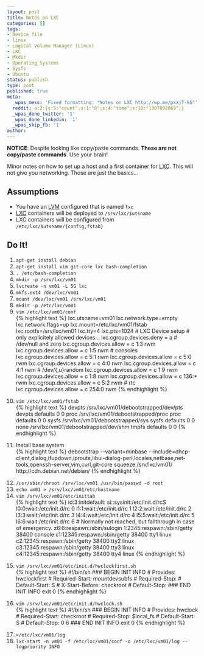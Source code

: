 ```yaml
---
layout: post
title: Notes on LXC
categories: []
tags:
- Device file
- linux
- Logical Volume Manager (Linux)
- LXC
- Mkdir
- Operating Systems
- Sysfs
- Ubuntu
status: publish
type: post
published: true
meta:
  _wpas_mess: 'Fixed formatting: "Notes on LXC http://wp.me/pxxjT-kG"'
  reddit: a:2:{s:5:"count";s:1:"0";s:4:"time";s:10:"1307092069";}
  _wpas_done_twitter: '1'
  _wpas_done_linkedin: '1'
  _wpas_skip_fb: '1'
author: 
---
```

<div class="posterous_autopost">
<p><strong>NOTICE</strong>:
Despite looking like copy/paste commands. <strong>These are not copy/paste commands</strong>. Use your brain!</p>
<p>Minor notes on how to set up a host and a first container for <a href="http://en.wikipedia.org/wiki/Lxc">LXC</a>. This will not give you networking. Those are just the basics…</p>
<h2>Assumptions</h2>
<ul>
<li>You have an <a href="http://en.wikipedia.org/wiki/Logical_Volume_Manager_(Linux">LVM</a> configured that is named <code>lxc</code></li>
<li><a href="http://en.wikipedia.org/wiki/Lxc">LXC</a> containers will be deployed to <code>/srv/lxc/$utsname</code></li>
<li>LXC containers will be configured from <code>/etc/lxc/$utsname/{config,fstab}</code></li>
</ul>
<h2>Do It!</h2>
<ol>
<li><code>apt-get install debian</code></li>
<li><code>apt-get install vim git-core lxc bash-completion</code></li>
<li><code>. /etc/bash-completion</code></li>
<li><code>mkdir -p /srv/lxc/vm01</code></li>
<li><code>lvcreate -n vm01 -L 5G lxc</code></li>
<li><code>mkfs.ext4 /dev/lxc/vm01</code></li>
<li><code>mount /dev/lxc/vm01 /srv/lxc/vm01</code></li>
<li><code>mkdir -p /etc/lxc/vm01</code></li>
<li><code>vim /etc/lxc/vm01/conf</code>
<div class="CodeRay">
<div class="code">{% highlight text %}
lxc.utsname=vm01 lxc.network.type=empty
lxc.network.flags=up
lxc.mount=/etc/lxc/vm01/fstab
lxc.rootfs=/srv/lxc/vm01
lxc.tty=4 lxc.pts=1024
# LXC Device setup
# only explicitely allowed devices...
lxc.cgroup.devices.deny = a
# /dev/null and zero
lxc.cgroup.devices.allow = c 1:3 rwm
lxc.cgroup.devices.allow = c 1:5 rwm # consoles
lxc.cgroup.devices.allow = c 5:1 rwm
lxc.cgroup.devices.allow = c 5:0 rwm
lxc.cgroup.devices.allow = c 4:0 rwm
lxc.cgroup.devices.allow = c 4:1 rwm
# /dev/{,u}random
lxc.cgroup.devices.allow = c 1:9 rwm
lxc.cgroup.devices.allow = c 1:8 rwm
lxc.cgroup.devices.allow = c 136:* rwm
lxc.cgroup.devices.allow = c 5:2 rwm
# rtc
lxc.cgroup.devices.allow = c 254:0 rwm
{% endhighlight %}</p>
</div>
</div>
</li>
<li><code>vim /etc/lxc/vm01/fstab</code>
<div class="CodeRay">
<div class="code">{% highlight text %}
devpts /srv/lxc/vm01/debootstrapped/dev/pts devpts defaults 0 0
proc /srv/lxc/vm01/debootstrapped/proc    proc   defaults 0 0
sysfs /srv/lxc/vm01/debootstrapped/sys     sysfs  defaults 0 0
none /srv/lxc/vm01/debootstrapped/dev/shm tmpfs  defaults 0 0
{% endhighlight %}</p>
</div>
</div>
</li>
<li>Install base system
<div class="CodeRay">
<div class="code">{% highlight text %}
debootstrap --variant=minbase --include=dhcp-client,dialog,ifupdown,iproute,libui-dialog-perl,locales,netbase,net-tools,openssh-server,vim,curl,git-core squeeze /srv/lxc/vm01/ http://cdn.debian.net/debian/
{% endhighlight %}</p>
</div>
</div>
</li>
<li><code>/usr/sbin/chroot /srv/lxc/vm01 /usr/bin/passwd -d root</code></li>
<li><code>echo vm01 &gt; /srv/lxc/vm01/etc/hostname</code></li>
<li><code>vim /srv/lxc/vm01/etc/inittab</code>
<div class="CodeRay">
<div class="code">{% highlight text %}
id:3:initdefault:
si::sysinit:/etc/init.d/rcS
l0:0:wait:/etc/init.d/rc 0
l1:1:wait:/etc/init.d/rc 1
l2:2:wait:/etc/init.d/rc 2
l3:3:wait:/etc/init.d/rc 3
l4:4:wait:/etc/init.d/rc 4
l5:5:wait:/etc/init.d/rc 5
l6:6:wait:/etc/init.d/rc 6
# Normally not reached, but fallthrough in case of emergency.
z6:6:respawn:/sbin/sulogin
1:2345:respawn:/sbin/getty 38400 console
c1:12345:respawn:/sbin/getty 38400 tty1 linux
c2:12345:respawn:/sbin/getty 38400 tty2 linux
c3:12345:respawn:/sbin/getty 38400 tty3 linux
c4:12345:respawn:/sbin/getty 38400 tty4 linux
{% endhighlight %}</p>
</div>
</div>
</li>
<li><code>vim /srv/lxc/vm01/etc/init.d/hwclockfirst.sh</code>
<div class="CodeRay">
<div class="code">{% highlight text %}
#!/bin/sh
### BEGIN INIT INFO
# Provides:          hwclockfirst
# Required-Start:    mountdevsubfs
# Required-Stop:
# Default-Start:     S
# X-Start-Before:    checkroot
# Default-Stop:
### END INIT INFO
exit 0
{% endhighlight %}</p>
</div>
</div>
</li>
<li><code>vim /srv/lxc/vm01/etc/init.d/hwclock.sh</code>
<div class="CodeRay">
<div class="code">{% highlight text %}
#!/bin/sh
### BEGIN INIT INFO
# Provides:          hwclock
# Required-Start:    checkroot
# Required-Stop:     $local_fs
# Default-Start:     S
# Default-Stop:      0 6
### END INIT INFO
exit 0
{% endhighlight %}</p>
</div>
</div>
</li>
<li><code>&gt;/etc/lxc/vm01/log</code></li>
<li><code>lxc-start -n vm01 -f /etc/lxc/vm01/conf -o /etc/lxc/vm01/log --logpriority INFO</code></li>
</ol>
</div>

